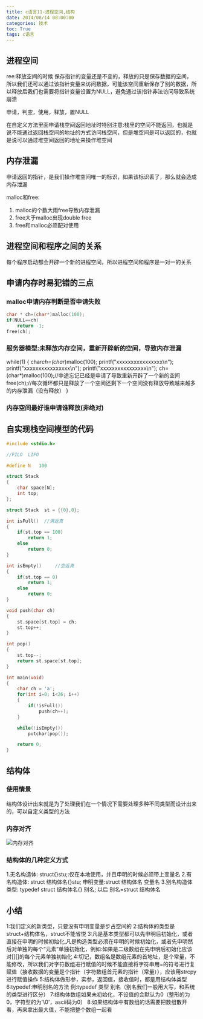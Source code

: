 ```yaml
---
title: c语言11-进程空间,结构
date: 2014/08/14 08:00:00
categories: 技术
toc: True
tags: c语言
---
```

## 进程空间
ree:释放空间的时候  保存指针的变量还是不变的，释放的只是保存数据的空间，所以我们还可以通过该指针变量来访问数据，可能该空间重新保存了别的数据，所以释放后我们也需要将指针变量设置为NULL，避免通过该指针非法访问导致系统崩溃

申请，判空，使用，释放，置NULL

在自定义方法里面申请栈空间返回地址时特别注意:栈里的空间不能返回，也就是说不能通过返回栈空间的地址的方式访问栈空间，但是堆空间是可以返回的，也就是说可以通过堆空间返回的地址来操作堆空间

## 内存泄漏
申请返回的指针，是我们操作堆空间唯一的标识，如果该标识丢了，那么就会造成内存泄漏

malloc和free:
1. malloc的个数大雨free导致内存泄漏
2. free大于malloc出现double free
3. free和malloc必须配对使用  

## 进程空间和程序之间的关系
每个程序启动都会开辟一个新的进程空间，所以进程空间和程序是一对一的关系

## 申请内存时易犯错的三点
### malloc申请内存判断是否申请失败
```c
char * ch=(char*)malloc(100);              
if(NULL==ch)                               
    return -1;                             
free(ch);     
```

### 服务器模型:未释放内存空间，重新开辟新的空间，导致内存泄漏
while(1)
{
    char*ch=(char*)malloc(100);
    printf("xxxxxxxxxxxxxxxx\n");
    printf("xxxxxxxxxxxxxxxx\n");
    printf("xxxxxxxxxxxxxxxx\n");
    ch=(char*)malloc(100);//中途忘记已经是申请了导致重新开辟了一个新的空间
    free(ch);//每次循环都只是释放了一个空间还剩下一个空间没有释放导致越来越多的内存泄漏（没有释放）
}

### 内存空间最好谁申请谁释放(非绝对)

## 自实现栈空间模型的代码
```c
#include <stdio.h>

//FILO  LIFO

#define N   100

struct Stack
{
    char space[N];
    int top;
};

struct Stack  st = {{0},0};

int isFull()  //满返真
{
    if(st.top == 100)
        return 1;
    else
        return 0;
}

int isEmpty()     //空返真
{
    if(st.top == 0)
        return 1;
    else
        return 0;
}

void push(char ch)
{
    st.space[st.top] = ch;
    st.top++;
}

int pop()
{
    st.top--;
    return st.space[st.top];
}

int main(void)
{
    char ch = 'a';
    for(int i=0; i<26; i++)
    {
        if(!isFull())
            push(ch++);
    }

    while(!isEmpty())
        putchar(pop());

    return 0;
}
```

## 结构体
### 使用情景
结构体设计出来就是为了处理我们在一个情况下需要处理多种不同类型而设计出来的，可以自定义类型的方法

### 内存对齐
![内存对齐](内存对齐.png)

### 结构体的几种定义方式
1.无名构造体:
struct{}stu;:仅在本地使用，并且申明的时候必须带上变量名
2.有名构造体:
struct 结构体名{}stu; 申明变量:struct 结构体名 变量名
3.别名构造体类型:
typedef struct 结构体名{} 别名; 以后 别名=struct 结构体名

## 小结
1:我们定义的新类型，只要没有申明变量是步占空间的
2:结构体的类型是 struct+结构体名，struct不能省悦
3:凡是基本类型都可以先申明后初始化，或者直接在申明的时候初始化,凡是构造类型必须在申明的时候初始化，或者先申明然后对单独的每个“元素”单独初始化，例如:如果是二级数组在先申明后初始化应该对[][]的每个元素单独初始化
4:切记，数组名是数组元素的首地址，是个常量，不能修改，所以我们对字符数组进行赋值的时候不能直接将字符串用=的符号进行复赋值（接收数据的变量是个指针（字符数组首元素的指针（常量）），应该用strcpy进行赋值操作
5:结构体做形参，实参，返回值，接收值时，都是用结构体类型
6:typedef:申明别名的方法  例:typedef 类型  别名（别名我们一般用大写，和系统的类型进行区分）
7:结构体数组如果未初始化，不设值的会默认为0（整形的为0，字符型的为'\0'，ascii码为0）
8:如果结构体中有数组的话需要把数组散开看，再来拿出最大值，不能把整个数组一起看